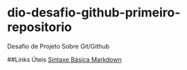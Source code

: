 # dio-desafio-github-primeiro-repositorio
Desafio de Projeto Sobre Git/Github

##Links Úteis
[Sintaxe Básica Markdown](https://docs.pipz.com/central-de-ajuda/learning-center/guia-basico-de-markdown#open)
